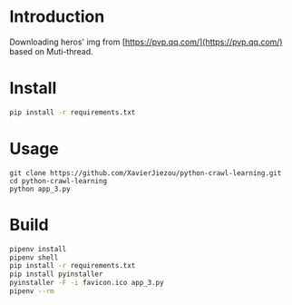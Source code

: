 # Introduction
Downloading heros' img from [https://pvp.qq.com/](https://pvp.qq.com/) based on Muti-thread.
# Install
```bash
pip install -r requirements.txt
```
# Usage
```
git clone https://github.com/XavierJiezou/python-crawl-learning.git
cd python-crawl-learning
python app_3.py
```
# Build
```bash
pipenv install
pipenv shell
pip install -r requirements.txt
pip install pyinstaller
pyinstaller -F -i favicon.ico app_3.py
pipenv --rm
```